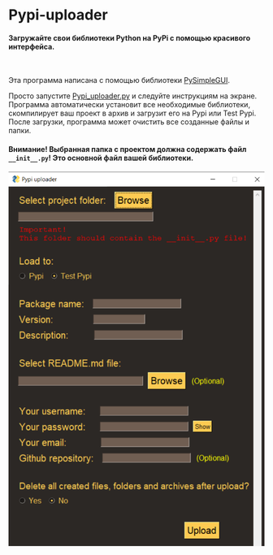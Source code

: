 # Pypi-uploader
#### Загружайте свои библиотеки Python на PyPi с помощью красивого интерфейса.

</br>

Эта программа написана с помощью библиотеки <a href="https://pypi.org/project/PySimpleGUI/">PySimpleGUI</a>.

Просто запустите <a href="Pypi_uploader.py">Pypi_uploader.py</a> и следуйте инструкциям на экране.</br>
Программа автоматически установит все необходимые библиотеки, скомпилирует ваш проект в архив и загрузит его на Pypi или Test Pypi.</br>
После загрузки, программа может очистить все созданные файлы и папки.

#### Внимание! Выбранная папка с проектом должна содержать файл ```__init__.py```! Это основной файл вашей библиотеки.

<img src="Image.png"></img>
